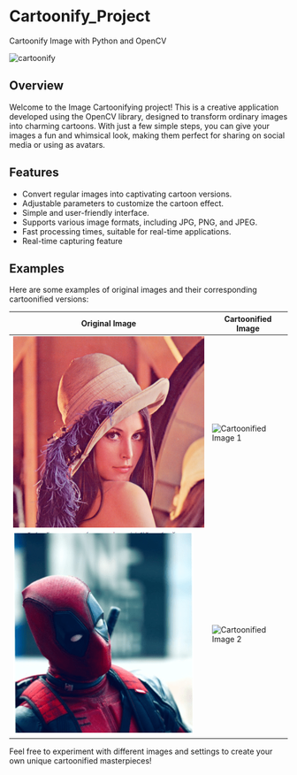 # Cartoonify_Project
Cartoonify Image with Python and OpenCV

![cartoonify](https://github.com/M0stafa-Mazen/Cartoonify-Project/blob/main/icons/i4.png)

## Overview

Welcome to the Image Cartoonifying project! This is a creative application developed using the OpenCV library, designed to transform ordinary images into charming cartoons. With just a few simple steps, you can give your images a fun and whimsical look, making them perfect for sharing on social media or using as avatars.


## Features

- Convert regular images into captivating cartoon versions.
- Adjustable parameters to customize the cartoon effect.
- Simple and user-friendly interface.
- Supports various image formats, including JPG, PNG, and JPEG.
- Fast processing times, suitable for real-time applications.
- Real-time capturing feature


## Examples

Here are some examples of original images and their corresponding cartoonified versions:

| Original Image                | Cartoonified Image                   |
|-------------------------------|--------------------------------------|
| ![Original Image 1](https://github.com/M0stafa-Mazen/Cartoonify-Project/blob/main/images/Lenna.png) | ![Cartoonified Image 1](https://github.com/M0stafa-Mazen/Cartoonify-Project/blob/main/images/Lenna(conv).jpg)|
| ![Original Image 2](https://github.com/M0stafa-Mazen/Cartoonify-Project/blob/main/images/deadpool.png) | ![Cartoonified Image 2](https://github.com/M0stafa-Mazen/Cartoonify-Project/blob/main/images/deadpool(conv).jpg) |

Feel free to experiment with different images and settings to create your own unique cartoonified masterpieces!

